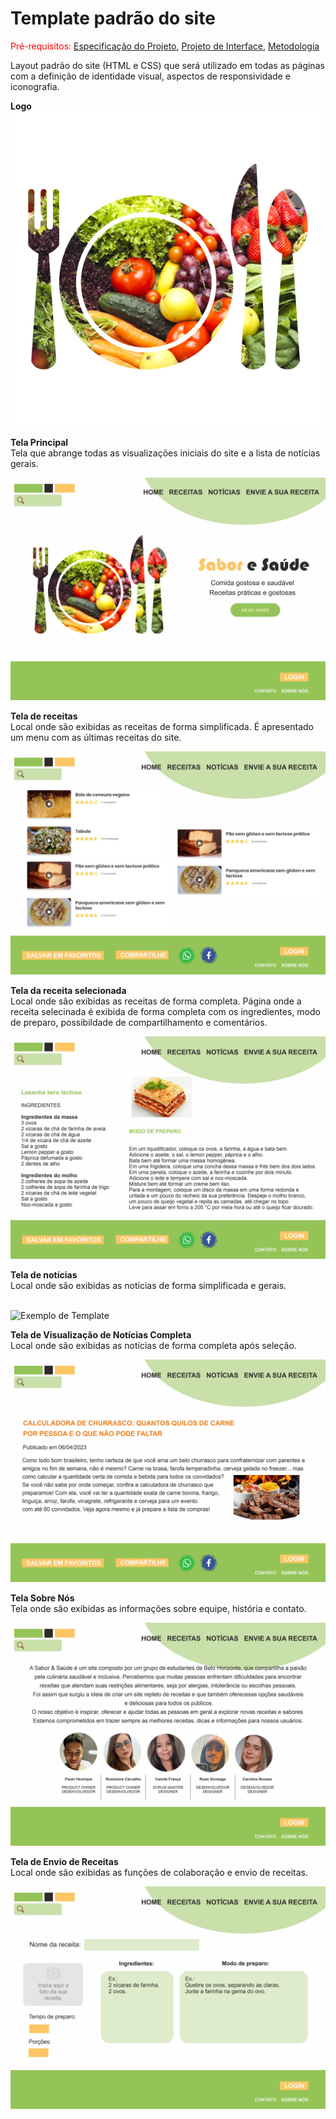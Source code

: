 # Template padrão do site

<span style="color:red">Pré-requisitos: <a href="2-Especificação do Projeto.md"> Especificação do Projeto</a></span>, <a href="3-Projeto de Interface.md"> Projeto de Interface</a>, <a href="4-Metodologia.md"> Metodologia</a>

Layout padrão do site (HTML e CSS) que será utilizado em todas as páginas com a definição de identidade visual, aspectos de responsividade e iconografia.

<b>Logo</b>
![Exemplo de Template](img/logo.png)

<b>Tela Principal</b>
<br>Tela que abrange todas as visualizações iniciais do site e a lista de notícias gerais.

![Exemplo de Template](Templates/home.jpg)

<b>Tela de receitas</b>
<br>Local onde são exibidas as receitas de forma simplificada. É apresentado um menu com as últimas receitas do site. 

![Exemplo de Template](Templates/Receitas%2001.jpg)

<b>Tela da receita selecionada</b>
<br>Local onde são exibidas as receitas de forma completa.
Página onde a receita selecinada é exibida de forma completa com os ingredientes,
modo de preparo, possibildade de compartilhamento e comentários. 


![Exemplo de Template](Templates/receitas%2002.jpg)

<b>Tela de notícias </b>
<br>Local onde são exibidas as notícias de forma simplificada e gerais.

<br>![Exemplo de Template](Templates/notícias%2001.jpg)

<b>Tela de Visualização de Notícias Completa </b>
<br>Local onde são exibidas as notícias de forma completa após seleção.

![Exemplo de Template](Templates/noticias%2002.jpg)

<b>Tela Sobre Nós</b>
<br>Tela onde são exibidas as informações sobre equipe, história e contato.

![Exemplo de Template](Templates/sobre%20nos.jpg)

<b>Tela de Envio de Receitas</b>
<br>Local onde são exibidas as funções de colaboração e envio de receitas.

![Exemplo de Template](Templates/envie.jpg)

